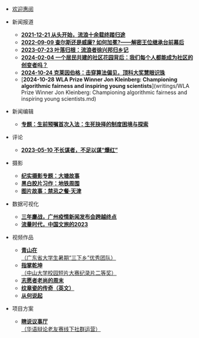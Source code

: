 * [欢迎惠阅](/)


* 新闻报道

    * [**2021-12-21 从头开始，流浪十余载终踏归途**](writings/从头开始，流浪十余载终踏归途)
    * [**2022-09-09 查尔斯还是威廉? 如何加冕?——解密王位继承台前幕后**<br>](writings/查尔斯还是威廉)
    * [**2023-07-23 叶落归根：流浪者徐兴邦归乡记**](writings/叶落归根：流浪者徐兴邦归乡记)
    * [**2024-02-04 一个居民共建的社区花园背后：我们每个人都能成为社区的创变者吗？**](writings/一个居民共建的社区花园背后：我们每个人都能成为社区的创变者吗？)
    * [**2024-10-24 克莱因伯格：击穿算法偏见，顶科大奖慧眼识珠**](writings/克莱因伯格：击穿算法偏见，顶科大奖慧眼识珠.md)
    * [**2024-10-28 WLA Prize Winner Jon Kleinberg: Championing algorithmic fairness and inspiring young scientists**](writings/WLA Prize Winner Jon Kleinberg: Championing algorithmic fairness and inspiring young scientists.md)

* 新闻编辑

    * [**专题：生前预嘱首次入法：生死抉择的制度困境与探索**](editorials/生前预嘱)

* 评论

    * [**2023-05-10 不长谋者，不足以谋“爆红”**](writings/不长谋者，不足以谋“爆红”)

* 摄影

  * [**纪实摄影专题：大塘故事**](photography/大塘故事)
  * [**黑白胶片习作：地铁周围**](photography/地铁周围)
  * [**图片故事：禁忌之餐·天津**](photography/禁忌之餐·天津)


* 数据可视化

    * [**三年鏖战，广州疫情新闻发布会跨越终点**](dataviz/鏖战)
    * [**流量时代，中国文旅的2023**](https://tianze-hou.github.io/CNTourismDataViz2023/)

* 视频作品
 
    * [**青山在**<br>（广东省大学生暑期“三下乡”优秀团队）](videos/青山在)
    * [**指掌乾坤**<br>（中山大学校园短片大赛纪录片二等奖）](videos/指掌乾坤)
    * [**志愿者老尚的周末**](videos/志愿者老尚的周末)
    * [**纹章瓷的传奇（英文）**](videos/纹章瓷)
    * [**从何说起**](videos/从何说起)

* 项目方案

  * [**瞎说议事厅**<br>（华语辩论老友赛线下社群运营）](projects/瞎说议事厅)
